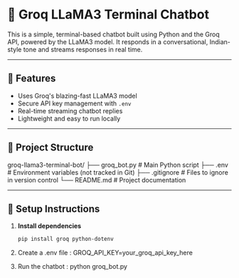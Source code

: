 # 🧠 Groq LLaMA3 Terminal Chatbot

This is a simple, terminal-based chatbot built using Python and the Groq API, powered by the LLaMA3 model. It responds in a conversational, Indian-style tone and streams responses in real time.

---

## 🚀 Features

- Uses Groq's blazing-fast LLaMA3 model
- Secure API key management with `.env`
- Real-time streaming chatbot replies
- Lightweight and easy to run locally

---

## 📁 Project Structure
groq-llama3-terminal-bot/
├── groq_bot.py # Main Python script
├── .env # Environment variables (not tracked in Git)
├── .gitignore # Files to ignore in version control
└── README.md # Project documentation


---

## 🔧 Setup Instructions

1. **Install dependencies**  
   ```bash
   pip install groq python-dotenv

2. Create a .env file : GROQ_API_KEY=your_groq_api_key_here

3. Run the chatbot : python groq_bot.py
